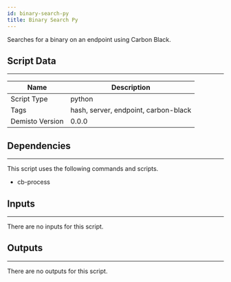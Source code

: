 ```yaml
---
id: binary-search-py
title: Binary Search Py
---
```


Searches for a binary on an endpoint using Carbon Black.

## Script Data
---

| **Name** | **Description** |
| --- | --- |
| Script Type | python |
| Tags | hash, server, endpoint, carbon-black |
| Demisto Version | 0.0.0 |

## Dependencies
---
This script uses the following commands and scripts.
* cb-process

## Inputs
---
There are no inputs for this script.

## Outputs
---
There are no outputs for this script.
